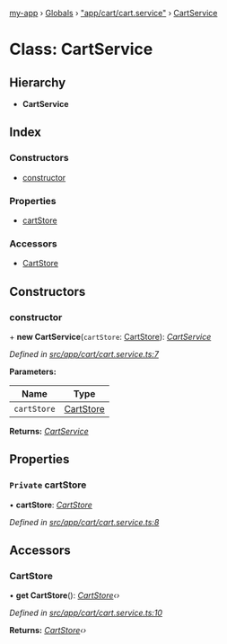 [my-app](../README.md) › [Globals](../globals.md) › ["app/cart/cart.service"](../modules/_app_cart_cart_service_.md) › [CartService](_app_cart_cart_service_.cartservice.md)

# Class: CartService

## Hierarchy

* **CartService**

## Index

### Constructors

* [constructor](_app_cart_cart_service_.cartservice.md#constructor)

### Properties

* [cartStore](_app_cart_cart_service_.cartservice.md#private-cartstore)

### Accessors

* [CartStore](_app_cart_cart_service_.cartservice.md#cartstore)

## Constructors

###  constructor

\+ **new CartService**(`cartStore`: [CartStore](_app_cart_cart_store_.cartstore.md)): *[CartService](_app_cart_cart_service_.cartservice.md)*

*Defined in [src/app/cart/cart.service.ts:7](https://github.com/guillaumebouhier/angular-ivy/blob/c358683/src/app/cart/cart.service.ts#L7)*

**Parameters:**

Name | Type |
------ | ------ |
`cartStore` | [CartStore](_app_cart_cart_store_.cartstore.md) |

**Returns:** *[CartService](_app_cart_cart_service_.cartservice.md)*

## Properties

### `Private` cartStore

• **cartStore**: *[CartStore](_app_cart_cart_store_.cartstore.md)*

*Defined in [src/app/cart/cart.service.ts:8](https://github.com/guillaumebouhier/angular-ivy/blob/c358683/src/app/cart/cart.service.ts#L8)*

## Accessors

###  CartStore

• **get CartStore**(): *[CartStore](_app_cart_cart_store_.cartstore.md)‹›*

*Defined in [src/app/cart/cart.service.ts:10](https://github.com/guillaumebouhier/angular-ivy/blob/c358683/src/app/cart/cart.service.ts#L10)*

**Returns:** *[CartStore](_app_cart_cart_store_.cartstore.md)‹›*
